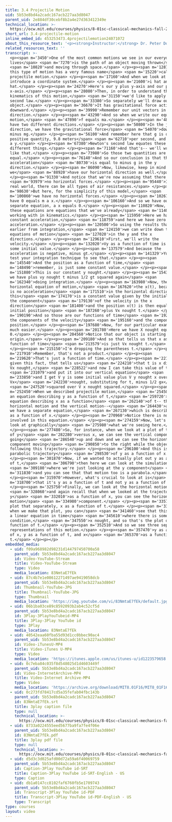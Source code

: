 ```yaml
---
title: 3.4 Projectile Motion
uid: 5b53e8bd4a2cadc167acb227aa3d8047
parent_uid: 2e884df30cebf8b2a4e27d363412349e
technical_location: >-
  https://ocw.mit.edu/courses/physics/8-01sc-classical-mechanics-fall-2016/week-1-kinematics/3.4-projectile-motion/3.4-projectile-motion
short_url: 3.4-projectile-motion
inline_embed_id: 453253473.4projectilemotion24071072
about_this_resource_text: '<p><strong>Instructor:</strong> Dr. Peter Dourmashkin</p>'
related_resources_text: ''
transcript: >-
  <p><span m='3450'>One of the most common motions we see in our everyday
  lives</span> <span m='7270'>is the path of an object moving thrown</span>
  <span m='10820'>and moving through space.</span> </p><p><span m='12870'>Now,
  this type of motion has a very famous name</span> <span m='15220'>called
  projectile motion.</span> </p><p><span m='17160'>And when we look at it, let's
  introduce a coordinate system.</span> </p><p><span m='21600'>i hat and j
  hat.</span> </p><p><span m='24270'>Here's our y plus y-axis and our plus
  x-axis.</span> </p><p><span m='28080'>Then, in order to understand the
  kinematics of this motion,</span> <span m='31150'>we'd like to apply Newton's
  second law.</span> </p><p><span m='33380'>So separately we'll draw our
  object.</span> </p><p><span m='36670'>It has gravitational force acting
  downward.</span> </p><p><span m='39990'>Remember our unit vectors in the j hat
  direction.</span> </p><p><span m='43290'>And so when we write our equations of
  motion,</span> <span m='47890'>f equals ma.</span> </p><p><span m='48880'>We
  have two different directions.</span> </p><p><span m='50800'>In the j hat
  direction, we have the gravitational force</span> <span m='54070'>downward
  minus mg.</span> </p><p><span m='56100'>And remember here that g is our
  positive quantity, 9.8 meters</span> <span m='62710'>per second, and we have m
  a y.</span> </p><p><span m='67380'>Newton's second law equates these two
  different things.</span> </p><p><span m='71160'>And that's-- we'll write it
  like that.</span> </p><p><span m='73980'>So those two quantities are
  equal.</span> </p><p><span m='76140'>And so our conclusion is that the
  acceleration</span> <span m='80730'>is equal to minus g in the y
  direction.</span> </p><p><span m='86090'>Now, likewise, keep in mind that
  we</span> <span m='88920'>have our horizontal direction as well.</span>
  </p><p><span m='91330'>And notice that we're now assuming that there's</span>
  <span m='93979'>no horizontal forces.</span> </p><p><span m='95440'>In the
  real world, there can be all types of air resistances.</span> </p><p><span
  m='98630'>But here, for the simplicity of this model,</span> <span
  m='100860'>we have no horizontal forces.</span> </p><p><span m='102670'>So we
  have 0 equals m a x.</span> </p><p><span m='106160'>And so we have our
  separate equation, a x equals 0.</span> </p><p><span m='110820'>Now, both of
  these equations are equations that we've already</span> <span m='114080'>been
  working with in kinematics.</span> </p><p><span m='115950'>Here we have a
  constant acceleration,</span> <span m='118759'>and here we have zero
  acceleration.</span> </p><p><span m='120500'>So using the results that we had
  earlier from integration,</span> <span m='124150'>we can write down the
  equations of motion</span> <span m='127020'>in the y and the x
  directions.</span> </p><p><span m='129610'>First, we'll write the
  velocity.</span> </p><p><span m='132020'>Vy as a function of time is equal to
  some initial value.</span> </p><p><span m='137579'>And because the
  acceleration is negative, minus gt.</span> </p><p><span m='141329'>You can
  test your integration technique to see that.</span> </p><p><span
  m='145540'>And the position as a function of time,</span> <span
  m='148490'>remember, is just some constant value.</span> </p><p><span
  m='151880'>This is our constant y nought.</span> </p><p><span m='154390'>And
  we have plus vy nought t minus 1/2 gt squared again</span> <span
  m='162340'>doing integration.</span> </p><p><span m='163980'>Now, the
  horizontal equation of motion,</span> <span m='167620'>the x(t), because there
  is no acceleration</span> <span m='171510'>in the horizontal direction,
  this</span> <span m='174170'>is a constant value given by the initial value of
  the component</span> <span m='179130'>of the velocity in the x
  direction</span> <span m='181400'>and the position x(t) is then equal to some
  initial position</span> <span m='187260'>plus Vx nought t.</span> </p><p><span
  m='190190'>And so those are our functions of time</span> <span m='192930'>for
  the components of the velocity</span> <span m='195160'>and the components of
  position.</span> </p><p><span m='197680'>Now, for our particular example, it's
  much easier.</span> </p><p><span m='201780'>Here we have X nought equal to
  0.</span> </p><p><span m='204560'>Notice that our object is starting at the
  origin.</span> </p><p><span m='209180'>And so that tells us that x as a
  function of time</span> <span m='213579'>is just Vx nought t.</span>
  </p><p><span m='215150'>I'm dropping the parentheses t.</span> </p><p><span
  m='217910'>Remember, that's not a product.</span> </p><p><span
  m='219620'>That's just a function of time.</span> </p><p><span m='221970'>And
  given this fact, that tells us</span> <span m='224210'>that t is x divided by
  Vx nought,</span> <span m='228522'>and now I can take this value of t</span>
  <span m='231079'>and put it into our vertical equation</span> <span
  m='233850'>and I get V y is some initial value plus V y nought x over
  Vx</span> <span m='242230'>nought, substituting for t, minus 1/2 gx</span>
  <span m='247520'>squared over V x nought squared.</span> </p><p><span
  m='252450'>When we described projectile motion,</span> <span m='254500'>we had
  an equation describing y as a function of t,</span> <span m='259720'>an
  equation describing x as a function</span> <span m='262140'>of t-- the
  horizontal motion and the vertical motion--</span> <span m='264430'>and here
  we have a separate equation,</span> <span m='267130'>which is describing the y
  as a function of x.</span> </p><p><span m='270960'>Notice there is no time
  involved in this equation.</span> </p><p><span m='274159'>Now, let's try to
  look at graphically</span> <span m='275980'>what we're seeing here.</span>
  </p><p><span m='277480'>So, for instance, when we look at a plot of the motion
  of y</span> <span m='282280'>versus x, we can see the vertical component
  going</span> <span m='286540'>up and down and we can see the horizontal
  component moving</span> <span m='290850'>to the right while the object is
  following this trajectory.</span> </p><p><span m='296100'>And this is a
  parabolic trajectory</span> <span m='298530'>of y as a function of x.</span>
  </p><p><span m='301870'>Now, if we wanted to actually plot out y as a function
  of t,</span> <span m='306790'>then here we can look at the simulation</span>
  <span m='309180'>where we're just looking at the y component</span> <span
  m='311830'>and you can see that that motion too is a parabola.</span>
  </p><p><span m='315970'>However, what's crucial to look at is</span> <span
  m='318700'>that it's y as a function of t and not y as a function of x.</span>
  </p><p><span m='325750'>Finally, we can look at the horizontal motion</span>
  <span m='328060'>and again recall that when we looked at the trajectory as
  y</span> <span m='332010'>as a function of x, you can see the horizontal
  motion</span> <span m='334980'>component.</span> </p><p><span m='335730'>Let's
  plot that separately, x as a function of t.</span> </p><p><span m='339600'>And
  when we make that plot, you can</span> <span m='341460'>see that this is just
  a linear equation in time</span> <span m='345610'>where there is some initial
  condition,</span> <span m='347550'>x nought, and so that's the plot of x as a
  function of t.</span> </p><p><span m='352510'>And so we see three separate
  representations of this motion.</span> </p><p><span m='357470'>y as a function
  of x, y as a function of t, and x</span> <span m='365370'>as a function of
  t.</span> </p><p></p>
embedded_media:
  - uid: f09a968982d98231d144797450700a58
    parent_uid: 5b53e8bd4a2cadc167acb227aa3d8047
    id: Video-YouTube-Stream
    title: Video-YouTube-Stream
    type: Video
    media_location: 83NmtaE7fEk
  - uid: 87c4b7e1e08612271497ae9419058dcb
    parent_uid: 5b53e8bd4a2cadc167acb227aa3d8047
    id: Thumbnail-YouTube-JPG
    title: Thumbnail-YouTube-JPG
    type: Thumbnail
    media_location: 'https://img.youtube.com/vi/83NmtaE7fEk/default.jpg'
  - uid: 06b1ba03ce89c8592093b2ab4c52cf5d
    parent_uid: 5b53e8bd4a2cadc167acb227aa3d8047
    id: 3Play-3PlayYouTubeid-MP4
    title: 3Play-3Play YouTube id
    type: 3Play
    media_location: 83NmtaE7fEk
  - uid: 40542eaa60fba55d93d1cc0bbec90ac4
    parent_uid: 5b53e8bd4a2cadc167acb227aa3d8047
    id: Video-iTunesU-MP4
    title: Video-iTunes U-MP4
    type: Video
    media_location: 'https://itunes.apple.com/us/itunes-u/id1223579658'
  - uid: 0c7eba84c035f8d548025d1d4603449f
    parent_uid: 5b53e8bd4a2cadc167acb227aa3d8047
    id: Video-InternetArchive-MP4
    title: Video-Internet Archive-MP4
    type: Video
    media_location: 'https://archive.org/download/MIT8.01F16/MIT8_01F16_L03v04_360p.mp4'
  - uid: 0c273fd78417cd5a35fefab04fbc143b
    parent_uid: 5b53e8bd4a2cadc167acb227aa3d8047
    id: 83NmtaE7fEk.srt
    title: 3play caption file
    type: null
    technical_location: >-
      https://ocw.mit.edu/courses/physics/8-01sc-classical-mechanics-fall-2016/week-1-kinematics/3.4-projectile-motion/3.4-projectile-motion/83NmtaE7fEk.srt
  - uid: 8733a0224555eed5677ba9fa7fe4f06e
    parent_uid: 5b53e8bd4a2cadc167acb227aa3d8047
    id: 83NmtaE7fEk.pdf
    title: 3play pdf file
    type: null
    technical_location: >-
      https://ocw.mit.edu/courses/physics/8-01sc-classical-mechanics-fall-2016/week-1-kinematics/3.4-projectile-motion/3.4-projectile-motion/83NmtaE7fEk.pdf
  - uid: d5d3c3d025afd00d72a59a6f40069759
    parent_uid: 5b53e8bd4a2cadc167acb227aa3d8047
    id: Caption-3Play YouTube id-SRT
    title: Caption-3Play YouTube id-SRT-English - US
    type: Caption
  - uid: db1a0147cc8102faf6760fb5e1709743
    parent_uid: 5b53e8bd4a2cadc167acb227aa3d8047
    id: Transcript-3Play YouTube id-PDF
    title: Transcript-3Play YouTube id-PDF-English - US
    type: Transcript
type: courses
layout: video
---
```

